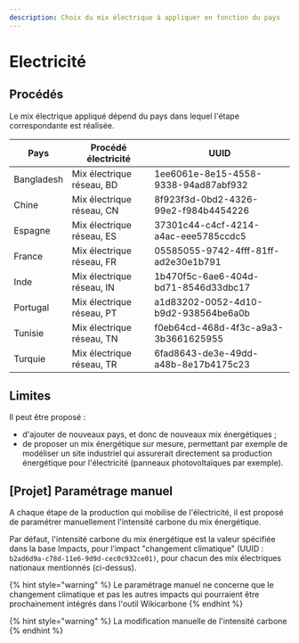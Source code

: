 ```yaml
---
description: Choix du mix électrique à appliquer en fonction du pays
---
```


# Electricité

## Procédés

Le mix électrique appliqué dépend du pays dans lequel l'étape correspondante est réalisée.

| Pays       | Procédé électricité       | UUID                                 |
| ---------- | ------------------------- | ------------------------------------ |
| Bangladesh | Mix électrique réseau, BD | 1ee6061e-8e15-4558-9338-94ad87abf932 |
| Chine      | Mix électrique réseau, CN | 8f923f3d-0bd2-4326-99e2-f984b4454226 |
| Espagne    | Mix électrique réseau, ES | 37301c44-c4cf-4214-a4ac-eee5785ccdc5 |
| France     | Mix électrique réseau, FR | 05585055-9742-4fff-81ff-ad2e30e1b791 |
| Inde       | Mix électrique réseau, IN | 1b470f5c-6ae6-404d-bd71-8546d33dbc17 |
| Portugal   | Mix électrique réseau, PT | a1d83202-0052-4d10-b9d2-938564be6a0b |
| Tunisie    | Mix électrique réseau, TN | f0eb64cd-468d-4f3c-a9a3-3b3661625955 |
| Turquie    | Mix électrique réseau, TR | 6fad8643-de3e-49dd-a48b-8e17b4175c23 |

## Limites

Il peut être proposé :&#x20;

* d'ajouter de nouveaux pays, et donc de nouveaux mix énergétiques ;
* de proposer un mix énergétique sur mesure, permettant par exemple de modéliser un site industriel qui assurerait directement sa production énergétique pour l'électricité (panneaux photovoltaïques par exemple).

## \[Projet] Paramétrage manuel

A chaque étape de la production qui mobilise de l'électricité, il est proposé de paramétrer manuellement l'intensité carbone du mix énergétique.

Par défaut, l'intensité carbone du mix énergétique est la valeur spécifiée dans la base Impacts, pour l'impact "changement climatique" (UUID : `b2ad6d9a-c78d-11e6-9d9d-cec0c932ce01)`, pour chacun des mix électriques nationaux mentionnés (ci-dessus).

{% hint style="warning" %}
Le paramétrage manuel ne concerne que le changement climatique et pas les autres impacts qui pourraient être prochainement intégrés dans l'outil Wikicarbone
{% endhint %}

{% hint style="warning" %}
La modification manuelle de l'intensité carbone&#x20;
{% endhint %}
